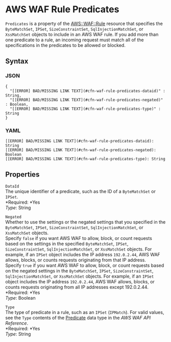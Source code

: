 # AWS WAF Rule Predicates<a name="aws-properties-waf-rule-predicates"></a>

`Predicates` is a property of the [AWS::WAF::Rule](aws-resource-waf-rule.md) resource that specifies the `ByteMatchSet`, `IPSet`, `SizeConstraintSet`, `SqlInjectionMatchSet`, or `XssMatchSet` objects to include in an AWS WAF rule\. If you add more than one predicate to a rule, an incoming request must match all of the specifications in the predicates to be allowed or blocked\.

## Syntax<a name="w3ab2c21c14e1641b5"></a>

### JSON<a name="aws-properties-waf-rule-predicates-syntax.json"></a>

```
{
  "[[ERROR] BAD/MISSING LINK TEXT](#cfn-waf-rule-predicates-dataid)" : String,
  "[[ERROR] BAD/MISSING LINK TEXT](#cfn-waf-rule-predicates-negated)" : Boolean,
  "[[ERROR] BAD/MISSING LINK TEXT](#cfn-waf-rule-predicates-type)" : String
}
```

### YAML<a name="aws-properties-waf-rule-predicates-syntax.yaml"></a>

```
[[ERROR] BAD/MISSING LINK TEXT](#cfn-waf-rule-predicates-dataid): String
[[ERROR] BAD/MISSING LINK TEXT](#cfn-waf-rule-predicates-negated): Boolean
[[ERROR] BAD/MISSING LINK TEXT](#cfn-waf-rule-predicates-type): String
```

## Properties<a name="w3ab2c21c14e1641b7"></a>

`DataId`  
The unique identifier of a predicate, such as the ID of a `ByteMatchSet` or `IPSet`\.  
*Required: *Yes  
*Type*: String

`Negated`  
Whether to use the settings or the negated settings that you specified in the `ByteMatchSet`, `IPSet`, `SizeConstraintSet`, `SqlInjectionMatchSet`, or `XssMatchSet` objects\.  
Specify `false` if you want AWS WAF to allow, block, or count requests based on the settings in the specified `ByteMatchSet`, `IPSet`, `SizeConstraintSet`, `SqlInjectionMatchSet`, or `XssMatchSet` objects\. For example, if an `IPSet` object includes the IP address `192.0.2.44`, AWS WAF allows, blocks, or counts requests originating from that IP address\.  
Specify `true` if you want AWS WAF to allow, block, or count requests based on the negated settings in the `ByteMatchSet`, `IPSet`, `SizeConstraintSet`, `SqlInjectionMatchSet`, or `XssMatchSet` objects\. For example, if an `IPSet` object includes the IP address `192.0.2.44`, AWS WAF allows, blocks, or counts requests originating from all IP addresses except 192\.0\.2\.44\.  
*Required: *Yes  
*Type*: Boolean

`Type`  
The type of predicate in a rule, such as an `IPSet` \(`IPMatch`\)\. For valid values, see the `Type` contents of the [Predicate](http://docs.aws.amazon.com/waf/latest/APIReference/API_Predicate.html) data type in the *AWS WAF API Reference*\.  
*Required: *Yes  
*Type*: String